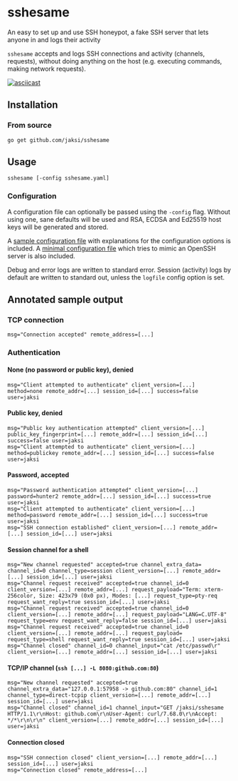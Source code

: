 # sshesame

An easy to set up and use SSH honeypot, a fake SSH server that lets anyone in and logs their activity

`sshesame` accepts and logs SSH connections and activity (channels, requests), without doing anything on the host (e.g. executing commands, making network requests).

[![asciicast](https://asciinema.org/a/Rb0MFuB4ifodScIiirxOtOxOu.svg)](https://asciinema.org/a/Rb0MFuB4ifodScIiirxOtOxOu)

## Installation

### From source

```
go get github.com/jaksi/sshesame
```

## Usage

```
sshesame [-config sshesame.yaml]
```

### Configuration

A configuration file can optionally be passed using the `-config` flag.
Without using one, sane defaults will be used and RSA, ECDSA and Ed25519 host keys will be generated and stored.

A [sample configuration file](sshesame.yaml) with explanations for the configuration options is included.
A [minimal configuration file](openssh.yaml) which tries to mimic an OpenSSH server is also included.

Debug and error logs are written to standard error. Session (activity) logs by default are written to standard out, unless the `logfile` config option is set.

## Annotated sample output

### TCP connection

```
msg="Connection accepted" remote_address=[...]
```

### Authentication

#### None (no password or public key), denied

```
msg="Client attempted to authenticate" client_version=[...] method=none remote_addr=[...] session_id=[...] success=false user=jaksi
```

#### Public key, denied

```
msg="Public key authentication attempted" client_version=[...] public_key_fingerprint=[...] remote_addr=[...] session_id=[...] success=false user=jaksi
msg="Client attempted to authenticate" client_version=[...] method=publickey remote_addr=[...] session_id=[...] success=false user=jaksi
```

#### Password, accepted

```
msg="Password authentication attempted" client_version=[...] password=hunter2 remote_addr=[...] session_id=[...] success=true user=jaksi
msg="Client attempted to authenticate" client_version=[...] method=password remote_addr=[...] session_id=[...] success=true user=jaksi
msg="SSH connection established" client_version=[...] remote_addr=[...] session_id=[...] user=jaksi
```

#### Session channel for a shell

```
msg="New channel requested" accepted=true channel_extra_data= channel_id=0 channel_type=session client_version=[...] remote_addr=[...] session_id=[...] user=jaksi
msg="Channel request received" accepted=true channel_id=0 client_version=[...] remote_addr=[...] request_payload="Term: xterm-256color, Size: 423x79 (0x0 px), Modes: [...] request_type=pty-req request_want_reply=true session_id=[...] user=jaksi
msg="Channel request received" accepted=true channel_id=0 client_version=[...] remote_addr=[...] request_payload="LANG=C.UTF-8" request_type=env request_want_reply=false session_id=[...] user=jaksi
msg="Channel request received" accepted=true channel_id=0 client_version=[...] remote_addr=[...] request_payload= request_type=shell request_want_reply=true session_id=[...] user=jaksi
msg="Channel closed" channel_id=0 channel_input="cat /etc/passwd\r" client_version=[...] remote_addr=[...] session_id=[...] user=jaksi
```

#### TCP/IP channel  (`ssh [...] -L 8080:github.com:80`)

```
msg="New channel requested" accepted=true channel_extra_data="127.0.0.1:57958 -> github.com:80" channel_id=1 channel_type=direct-tcpip client_version=[...] remote_addr=[...] session_id=[...] user=jaksi
msg="Channel closed" channel_id=1 channel_input="GET /jaksi/sshesame HTTP/1.1\r\nHost: github.com\r\nUser-Agent: curl/7.68.0\r\nAccept: */*\r\n\r\n" client_version=[...] remote_addr=[...] session_id=[...] user=jaksi
```

#### Connection closed

```
msg="SSH connection closed" client_version=[...] remote_addr=[...] session_id=[...] user=jaksi
msg="Connection closed" remote_address=[...]
```